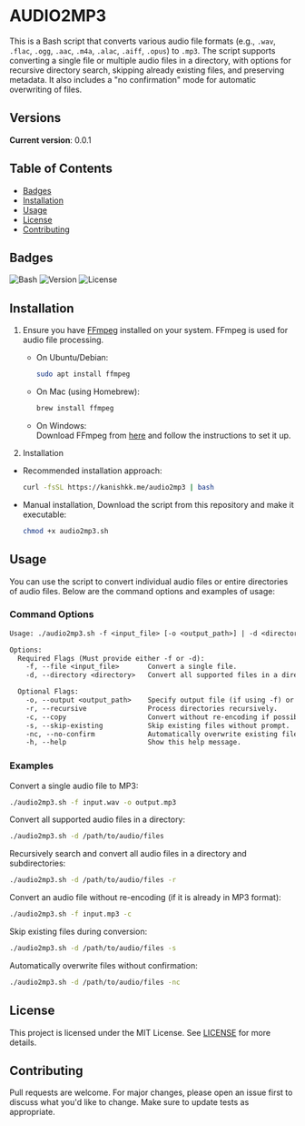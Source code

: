 # AUDIO2MP3

This is a Bash script that converts various audio file formats (e.g., `.wav`, `.flac`, `.ogg`, `.aac`, `.m4a`, `.alac`, `.aiff`, `.opus`) to `.mp3`. The script supports converting a single file or multiple audio files in a directory, with options for recursive directory search, skipping already existing files, and preserving metadata. It also includes a "no confirmation" mode for automatic overwriting of files.

## Versions

**Current version**: 0.0.1

## Table of Contents

- [Badges](#badges)
- [Installation](#installation)
- [Usage](#usage)
- [License](#license)
- [Contributing](#contributing)

## Badges

![Bash](https://img.shields.io/badge/Bash-5.0+-blue)
![Version](https://img.shields.io/badge/Version-0.2.1-orange)
![License](https://img.shields.io/badge/License-MIT-green)

## Installation

1. Ensure you have [FFmpeg](https://ffmpeg.org/download.html) installed on your system. FFmpeg is used for audio file processing.
    - On Ubuntu/Debian:  

      ```bash
      sudo apt install ffmpeg
      ```

    - On Mac (using Homebrew):  

      ```bash
      brew install ffmpeg
      ```

    - On Windows:  
      Download FFmpeg from [here](https://ffmpeg.org/download.html) and follow the instructions to set it up.

2. Installation

- Recommended installation approach:

    ```bash
    curl -fsSL https://kanishkk.me/audio2mp3 | bash
    ```

- Manual installation, Download the script from this repository and make it executable:

    ```bash
    chmod +x audio2mp3.sh
    ```

## Usage

You can use the script to convert individual audio files or entire directories of audio files. Below are the command options and examples of usage:

### Command Options

```txt
Usage: ./audio2mp3.sh -f <input_file> [-o <output_path>] | -d <directory> [-o <output_directory>] [-r] [-c] [-s] [-nc]

Options:
  Required Flags (Must provide either -f or -d):
    -f, --file <input_file>       Convert a single file.
    -d, --directory <directory>   Convert all supported files in a directory.

  Optional Flags:
    -o, --output <output_path>    Specify output file (if using -f) or output directory (if using -d).
    -r, --recursive               Process directories recursively.
    -c, --copy                    Convert without re-encoding if possible.
    -s, --skip-existing           Skip existing files without prompt.
    -nc, --no-confirm             Automatically overwrite existing files without asking.
    -h, --help                    Show this help message.
```

### Examples

Convert a single audio file to MP3:

```bash
./audio2mp3.sh -f input.wav -o output.mp3
```

Convert all supported audio files in a directory:

```bash
./audio2mp3.sh -d /path/to/audio/files
```

Recursively search and convert all audio files in a directory and subdirectories:

```bash
./audio2mp3.sh -d /path/to/audio/files -r
```

Convert an audio file without re-encoding (if it is already in MP3 format):

```bash
./audio2mp3.sh -f input.mp3 -c
```

Skip existing files during conversion:

```bash
./audio2mp3.sh -d /path/to/audio/files -s
```

Automatically overwrite files without confirmation:

```bash
./audio2mp3.sh -d /path/to/audio/files -nc
```

## License

This project is licensed under the MIT License. See [LICENSE](LICENSE) for more details.

## Contributing

Pull requests are welcome. For major changes, please open an issue first to discuss what you'd like to change. Make sure to update tests as appropriate.
